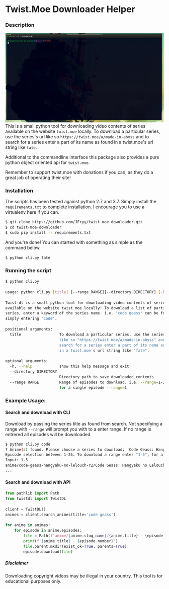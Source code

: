 # Twist.Moe Downloader Helper

### Description

![](examples/tty.gif)
This is a small python tool for downloading video contents of series available on the website `twist.moe` locally.
To download a particular series, use the series's url like so `https://twist.moe/a/made-in-abyss` and to search for
a series enter a part of its name as found in a twist.moe's url string like `fate`.

Additional to the commandline interface this package also provides a pure python object oriented api for `twist.moe`.

Remember to support twist.moe with donations if you can, as they do a great job of operating their site!

### Installation
The scripts has been tested against python 2.7 and 3.7. Simply install the `requirements.txt` to complete installation.
I encourage you to use a virtualenv here if you can.

```bash
$ git clone https://github.com/JFryy/twist-moe-downloader.git
$ cd twist-moe-downloader
$ sudo pip install -r requirements.txt
```

And you're done! You can started with something as simple as the command below.

`$ python cli.py fate`

### Running the script

```bash
$ python cli.py

usage: python cli.py [title] [--range RANGE][--directory DIRECTORY] [-h]

Twist-dl is a small python tool for downloading video contents of series
available on the website twist.moe locally! To download a list of particular
series, enter a keyword of the series name. i.e. 'code geass' can be found by
simply entering 'code'.

positional arguments:
  title                 To download a particular series, use the series's url
                        like so "https://twist.moe/a/made-in-abyss" and to
                        search for a series enter a part of its name as found
                        in a twist.moe's url string like "fate".

optional arguments:
  -h, --help            show this help message and exit
  --directory DIRECTORY
                        Directory path to save downloaded contents
  --range RANGE         Range of episodes to download. i.e. --range=1-24 or
                        for a single episode --range=1

```

### Example Usage:

#### Search and download with CLI

Download by passing the series title as found from search. Not specifying a range with `--range` will prompt you with
to a enter range. If no range is entrered all episodes will be downloaded.
```bash
$ python cli.py code
? Anime(s) found. Please choose a series to download:  Code Geass: Hangyaku no Lelouch R2
Episode selection between 1-25. To download a range enter "1-5", for a single episode enter "5" or leave it empty press "Enter" to download all episodes.
Input: 1-5
anime/code-geass-hangyaku-no-lelouch-r2/Code Geass: Hangyaku no Lelouch R2 - 01.mp4:   6%|▋         | 30/478 [00:12<03:13,  2.32MB/s]
...
```

#### Search and download with API

```python
from pathlib import Path
from twistdl import TwistDL

client = TwistDL()
animes = client.search_animes(title='code geass')

for anime in animes:
    for episode in anime.episodes:
        file = Path(f'anime/{anime.slug_name}/{anime.title} - {episode.number}')
        print(f'{anime.title} - {episode.number}')
        file.parent.mkdir(exist_ok=True, parents=True)
        episode.download(file)
```

##### Disclaimer
Downloading copyright videos may be illegal in your country. This tool is for educational purposes only.
